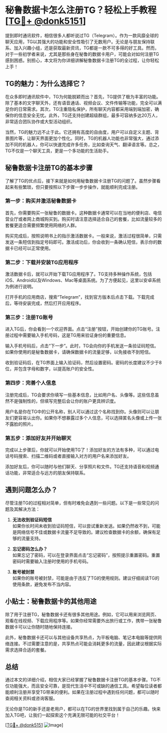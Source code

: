 # 秘鲁数据卡怎么注册TG？轻松上手教程[[TG💪+ @donk5151](https://t.me/s/donk5151)]

提到即时通讯软件，相信很多人都听说过TG（Telegram）。作为一款风靡全球的聊天应用，TG以其强大的功能和安全性吸引了无数用户。无论是与朋友保持联系、加入兴趣小组，还是获取最新资讯，TG都是一款不可多得的好工具。然而，对于一些初学者来说，尤其是那些身在秘鲁的数据卡用户，可能会对如何注册TG感到困惑。别担心，本文将为你详细讲解秘鲁数据卡注册TG的全过程，让你轻松上手！

## TG的魅力：为什么选择它？

在众多即时通讯软件中，TG为何能脱颖而出？首先，TG提供了极为丰富的功能。除了基本的文字聊天外，还有语音通话、视频会议、文件传输等功能，完全可以满足你的日常需求。其次，TG注重隐私保护，所有聊天内容都采用端到端加密，确保你的信息安全无忧。此外，TG还支持创建超级群组，最多可容纳多达20万人，非常适合团队协作或大型活动组织。

当然，TG的魅力远不止于此。它还拥有高度的自由度，用户可以自定义主题、背景图片等，让聊天界面更加个性化。同时，TG的机器人功能也非常强大，通过添加不同的机器人，你可以快速完成许多任务，比如查询天气、翻译语言等。总之，TG不仅是一个聊天工具，更是一个多功能的生活助手。

## 秘鲁数据卡注册TG的基本步骤

了解了TG的优点后，接下来就是如何用秘鲁数据卡注册TG的问题了。虽然步骤看起来有些繁琐，但只要按照以下步骤一步步操作，就能顺利完成注册。

### 第一步：购买并激活秘鲁数据卡

首先，你需要购买一张秘鲁的数据卡。这种数据卡通常可以在当地的便利店、电信营业厅或者网上商城购买到。购买时请注意选择适合自己的套餐，比如流量较多的套餐更适合需要频繁使用网络的人群。

购买完成后，按照说明书上的指示激活数据卡。一般来说，激活过程很简单，只需发送一条短信到指定号码即可。激活成功后，你会收到一条确认短信，表示你的数据卡已经可以正常使用。

### 第二步：下载并安装TG应用程序

激活数据卡后，就可以开始下载TG应用程序了。TG支持多种操作系统，包括iOS、Android以及Windows、Mac等桌面系统。为了方便起见，这里以安卓系统为例进行说明。

打开手机的应用商店，搜索“Telegram”，找到官方版本后点击下载。下载完成后，等待安装完成，然后打开应用程序。

### 第三步：注册TG账号

进入TG后，你会看到一个欢迎界面。点击“注册”按钮，开始创建你的TG账号。注册过程中需要输入手机号码，这是TG用来验证身份的重要信息。

输入手机号码后，点击“下一步”。此时，TG会向你的手机发送一条验证码短信。如果你使用的是秘鲁数据卡，请确保数据卡的流量足够，以免接收不到短信。

收到验证码后，在TG界面上输入验证码，然后设置密码。密码的长度建议不少于8位，并包含字母和数字，以提高账户的安全性。

### 第四步：完善个人信息

注册完成后，TG会要求你填写一些基本信息，比如用户名、头像等。这些信息虽然不是强制性的，但填写完整后会让你的账户更具辨识度。

用户名是你在TG中的公开名称，别人可以通过这个名称找到你。头像则可以让朋友们更容易认出你。如果你不想暴露过多个人信息，可以选择匿名头像或上传一张不露脸的照片。

### 第五步：添加好友并开始聊天

完成以上步骤后，你就可以开始使用TG了！添加好友的方法有多种，可以通过电话号码搜索、扫描二维码或者直接输入对方的用户名来添加好友。

添加好友后，你可以随时与他们聊天、分享照片和文件。TG还支持语音和视频通话功能，非常适合与远方的朋友保持联系。

## 遇到问题怎么办？

尽管注册TG的过程相对简单，但有时难免会遇到一些问题。以下是一些常见的问题及其解决方法：

1. **无法收到验证码短信**  
   如果你长时间未收到验证码短信，可以尝试重新发送。如果仍然收不到，可能是网络信号不佳或数据卡流量不足导致的。建议检查数据卡的余额，确保有足够的流量支持。

2. **忘记密码怎么办？**  
   如果忘记了密码，可以在登录界面点击“忘记密码”，按照提示重置密码。重置密码时需要输入注册时使用的手机号码。

3. **账号被封禁**  
   如果你的账号被封禁，可能是由于违反了TG的使用规则。建议仔细阅读TG的使用条款，避免发布不当内容。

## 小贴士：秘鲁数据卡的其他用途

除了用于注册TG，秘鲁数据卡还有很多其他用途。例如，它可以用来浏览网页、观看在线视频、下载应用程序等。如果你经常需要外出旅行或工作，携带一张秘鲁数据卡可以让你随时随地保持连接。

此外，秘鲁数据卡还可以与其他设备共享热点，为平板电脑、笔记本电脑等提供网络连接。不过需要注意的是，共享热点可能会消耗更多的流量，因此建议根据实际需求选择合适的套餐。

## 总结

通过本文的详细介绍，相信大家已经掌握了秘鲁数据卡注册TG的基本步骤。TG不仅功能强大，而且安全可靠，是现代生活中不可或缺的通信工具。希望每位读者都能顺利注册并享受TG带来的便利。如果在注册过程中遇到任何问题，都可以随时查阅相关资料或咨询客服。

无论你是TG的新手还是老用户，都可以在TG的世界里找到属于自己的乐趣。快来加入TG吧，让我们一起探索这个充满无限可能的社交平台！

[[TG💪+ @donk5151](https://t.me/s/donk5151) ![Image](https://i.postimg.cc/rwNCRYN7/Snipaste-2025-04-30-17-27-05.png)]